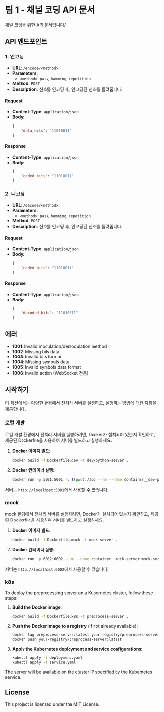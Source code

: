 # 팀 1 - 채널 코딩 API 문서

채널 코딩을 위한 API 문서입니다/

## API 엔드포인트

### 1. 인코딩

- **URL**: `/encode/<method>`
- **Parameters**: 
  - `<method>`: `pass`, `hamming`, `repetition`
- **Method**: `POST`
- **Description**: 신호를 인코딩 후, 인코딩된 신호를 돌려줍니다.

#### Request

- **Content-Type**: `application/json`
- **Body**:
    ```json
    {
        "data_bits": "11010011"
    }
    ```

#### Response

- **Content-Type**: `application/json`
- **Body**:
    ```json
    {
        "coded_bits": "11010011"
    }
    ```

### 2. 디코딩

- **URL**: `/decode/<method>`
- **Parameters**: 
  - `<method>`: `pass`, `hamming`, `repetition`
- **Method**: `POST`
- **Description**: 신호를 인코딩 후, 인코딩된 신호를 돌려줍니다.

#### Request

- **Content-Type**: `application/json`
- **Body**:
    ```json
    {
        "coded_bits": "11010011"
    }
    ```

#### Response

- **Content-Type**: `application/json`
- **Body**:
    ```json
    {
        "decoded_bits": "11010011"
    }
    ```

## 에러

- **1001**: Invalid modulation/demodulation method
- **1002**: Missing bits data
- **1003**: Invalid bits format
- **1004**: Missing symbols data
- **1005**: Invalid symbols data format
- **1006**: Invalid action (WebSocket 전용)

## 시작하기

이 섹션에서는 다양한 환경에서 전처리 서버를 설정하고, 
실행하는 방법에 대한 지침을 제공합니다.

### 로컬 개발

로컬 개발 환경에서 전처리 서버를 실행하려면, 
Docker가 설치되어 있는지 확인하고, 
제공된 Dockerfile을 사용하여 서버를 빌드하고 실행하세요.

1. **Docker 이미지 빌드**:
    ```bash
    docker build -f Dockerfile.dev -t dev-python-server .
    ```

2. **Docker 컨테이너 실행**:
    ```bash
    docker run -p 5001:5001 -v $(pwd):/app --rm --name container__dev-python-server dev-python-server
    ```

서버는 `http://localhost:5001`에서 사용할 수 있습니다.

### mock

mock 환경에서 전처리 서버를 실행하려면, 
Docker가 설치되어 있는지 확인하고, 
제공된 Dockerfile을 사용하여 서버를 빌드하고 실행하세요.

1. **Docker 이미지 빌드**:
    ```bash
    docker build -f Dockerfile.mock -t mock-server .
    ```

2. **Docker 컨테이너 실행**:
    ```bash
    docker run -p 6002:6002 --rm --name container__mock-server mock-server
    ```

서버는 `http://localhost:6002`에서 사용할 수 있습니다.


### k8s

To deploy the preprocessing server on a Kubernetes cluster, follow these steps:

1. **Build the Docker image**:
    ```bash
    docker build -f Dockerfile.k8s -t preprocess-server .
    ```

2. **Push the Docker image to a registry** (if not already available):
    ```bash
    docker tag preprocess-server:latest your-registry/preprocess-server:latest
    docker push your-registry/preprocess-server:latest
    ```

3. **Apply the Kubernetes deployment and service configurations**:
    ```bash
    kubectl apply -f deployment.yaml
    kubectl apply -f service.yaml
    ```

The server will be available on the cluster IP specified by the Kubernetes service.

## License

This project is licensed under the MIT License.
